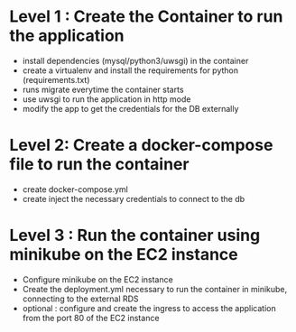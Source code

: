 Level 1 : Create the Container to run the application
===========================================
* install dependencies (mysql/python3/uwsgi) in the container
* create a virtualenv and install the requirements for python (requirements.txt)
* runs migrate everytime the container starts
* use uwsgi to run the application in http mode
* modify the app to get the credentials for the DB externally

Level 2: Create a docker-compose file to run the container
===========================================
* create docker-compose.yml
* create inject the necessary credentials to connect to the db

Level 3 : Run the container using minikube on the EC2 instance
===========================================
* Configure minikube on the EC2 instance
* Create the deployment.yml necessary to run the container in minikube, connecting to the external RDS
* optional : configure and create the ingress to access the application from the port 80 of the EC2 instance
